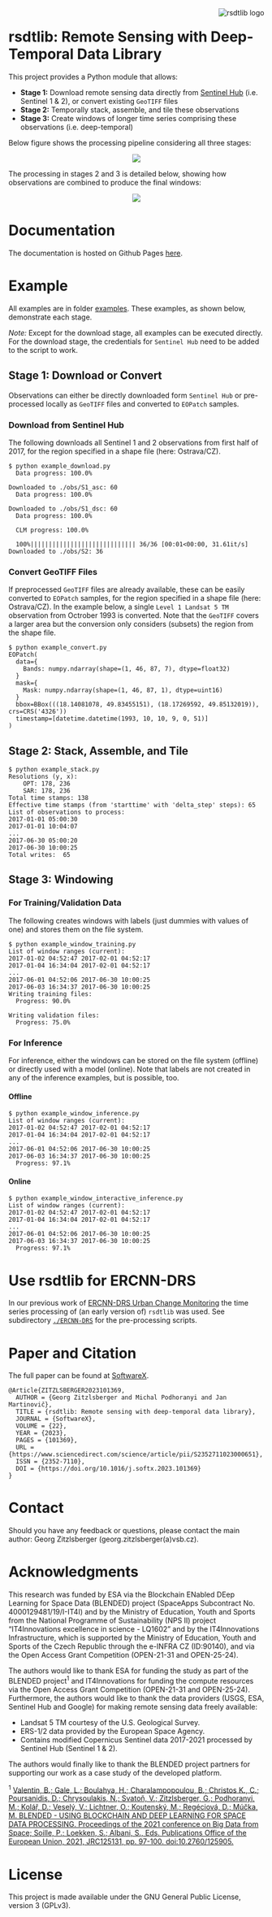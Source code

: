 <img align="right" src="images/rsdtlib_128.png" alt="rsdtlib logo"/>

# rsdtlib: Remote Sensing with Deep-Temporal Data Library

This project provides a Python module that allows:
- **Stage 1:** Download remote sensing data directly from [Sentinel Hub](https://www.sentinel-hub.com/) (i.e. Sentinel 1 & 2), or convert existing `GeoTIFF` files
- **Stage 2:** Temporally stack, assemble, and tile these observations
- **Stage 3:** Create windows of longer time series comprising these observations (i.e. deep-temporal)

Below figure shows the processing pipeline considering all three stages:
<p align="center">
  <img src="./images/rsdtlib_pipeline.png" />
</p>

The processing in stages 2 and 3 is detailed below, showing how observations are combined to produce the final windows:
<p align="center">
  <img src="./images/temporal_stacking_windowing.png" />
</p>

# Documentation
The documentation is hosted on Github Pages [here](https://it4innovations.github.io/rsdtlib/_build/html/index.html).

# Example
All examples are in folder [examples](./examples). These examples, as shown below, demonstrate each stage.

*Note:* Except for the download stage, all examples can be executed directly. For the download stage, the credentials for `Sentinel Hub` need to be added to the script to work.

## Stage 1: Download or Convert
Observations can either be directly downloaded form `Sentinel Hub` or pre-processed locally as `GeoTIFF` files and converted to `EOPatch` samples.

### Download from Sentinel Hub
The following downloads all Sentinel 1 and 2 observations from first half of 2017, for the region specified in a shape file (here: Ostrava/CZ).

    $ python example_download.py 
      Data progress: 100.0%

    Downloaded to ./obs/S1_asc: 60
      Data progress: 100.0%

    Downloaded to ./obs/S1_dsc: 60
      Data progress: 100.0%

      CLM progress: 100.0%

      100%||||||||||||||||||||||||||||| 36/36 [00:01<00:00, 31.61it/s]
    Downloaded to ./obs/S2: 36

### Convert GeoTIFF Files
If preprocessed `GeoTIFF` files are already available, these can be easily converted to `EOPatch` samples, for the region specified in a shape file (here: Ostrava/CZ). In the example below, a single `Level 1 Landsat 5 TM` observation from Octrober 1993 is converted. Note that the `GeoTIFF` covers a larger area but the conversion only considers (subsets) the region from the shape file.

    $ python example_convert.py 
    EOPatch(
      data={
        Bands: numpy.ndarray(shape=(1, 46, 87, 7), dtype=float32)
      }
      mask={
        Mask: numpy.ndarray(shape=(1, 46, 87, 1), dtype=uint16)
      }
      bbox=BBox(((18.14081078, 49.83455151), (18.17269592, 49.85132019)), crs=CRS('4326'))
      timestamp=[datetime.datetime(1993, 10, 10, 9, 0, 51)]
    )


## Stage 2: Stack, Assemble, and Tile
    $ python example_stack.py 
    Resolutions (y, x):
        OPT: 178, 236
        SAR: 178, 236
    Total time stamps: 138
    Effective time stamps (from 'starttime' with 'delta_step' steps): 65
    List of observations to process:
    2017-01-01 05:00:30
    2017-01-01 10:04:07
    ...
    2017-06-30 05:00:20
    2017-06-30 10:00:25
    Total writes:  65


## Stage 3: Windowing
### For Training/Validation Data
The following creates windows with labels (just dummies with values of one) and stores them on the file system.

    $ python example_window_training.py 
    List of window ranges (current):
    2017-01-02 04:52:47 2017-02-01 04:52:17
    2017-01-04 16:34:04 2017-02-01 04:52:17
    ...
    2017-06-01 04:52:06 2017-06-30 10:00:25
    2017-06-03 16:34:37 2017-06-30 10:00:25
    Writing training files:
      Progress: 90.0%

    Writing validation files:
      Progress: 75.0%

### For Inference
For inference, either the windows can be stored on the file system (offline) or directly used with a model (online).
Note that labels are not created in any of the inference examples, but is possible, too.

#### Offline
    $ python example_window_inference.py 
    List of window ranges (current):
    2017-01-02 04:52:47 2017-02-01 04:52:17
    2017-01-04 16:34:04 2017-02-01 04:52:17
    ...
    2017-06-01 04:52:06 2017-06-30 10:00:25
    2017-06-03 16:34:37 2017-06-30 10:00:25
      Progress: 97.1%

#### Online
    $ python example_window_interactive_inference.py 
    List of window ranges (current):
    2017-01-02 04:52:47 2017-02-01 04:52:17
    2017-01-04 16:34:04 2017-02-01 04:52:17
    ...
    2017-06-01 04:52:06 2017-06-30 10:00:25
    2017-06-03 16:34:37 2017-06-30 10:00:25
      Progress: 97.1%

# Use rsdtlib for ERCNN-DRS
In our previous work of [ERCNN-DRS Urban Change Monitoring](https://github.com/It4innovations/ERCNN-DRS_urban_change_monitoring) the time series processing of (an early version of) `rsdtlib` was used. See subdirectory [`./ERCNN-DRS`](./ERCNN-DRS) for the pre-processing scripts.

# Paper and Citation
The full paper can be found at [SoftwareX](https://doi.org/10.1016/j.softx.2023.101369).

    @Article{ZITZLSBERGER2023101369,
      AUTHOR = {Georg Zitzlsberger and Michal Podhoranyi and Jan Martinovič},
      TITLE = {rsdtlib: Remote sensing with deep-temporal data library},
      JOURNAL = {SoftwareX},
      VOLUME = {22},
      YEAR = {2023},
      PAGES = {101369},
      URL = {https://www.sciencedirect.com/science/article/pii/S2352711023000651},
      ISSN = {2352-7110},
      DOI = {https://doi.org/10.1016/j.softx.2023.101369}
    }


# Contact
Should you have any feedback or questions, please contact the main author: Georg Zitzlsberger (georg.zitzlsberger(a)vsb.cz).

# Acknowledgments
This research was funded by ESA via the Blockchain ENabled DEep Learning for Space Data (BLENDED) project (SpaceApps Subcontract No. 4000129481/19/I-IT4I) and by the Ministry of Education, Youth and Sports from the National Programme of Sustainability (NPS II) project “IT4Innovations excellence in science - LQ1602” and by the IT4Innovations Infrastructure, which is supported by the Ministry of Education, Youth and Sports of the Czech Republic through the e-INFRA CZ (ID:90140), and via the Open Access Grant Competition (OPEN-21-31 and OPEN-25-24).

The authors would like to thank ESA for funding the study as part of the BLENDED project<sup>1</sup> and IT4Innovations for funding the compute resources via the Open Access Grant Competition (OPEN-21-31 and OPEN-25-24). Furthermore, the authors would like to thank the data providers (USGS, ESA, Sentinel Hub and Google) for making remote sensing data freely available:
- Landsat 5 TM courtesy of the U.S. Geological Survey.
- ERS-1/2 data provided by the European Space Agency.
- Contains modified Copernicus Sentinel data 2017-2021 processed by Sentinel Hub (Sentinel 1 & 2).

The authors would finally like to thank the BLENDED project partners for supporting our work as a case study of the developed platform.

<sup>1</sup> [Valentin, B.; Gale, L.; Boulahya, H.; Charalampopoulou, B.; Christos K., C.; Poursanidis, D.; Chrysoulakis, N.; Svato&#x0148;, V.; Zitzlsberger, G.; Podhoranyi, M.; Kol&#x00E1;&#x0159;, D.; Vesel&#x00FD;, V.; Lichtner, O.; Koutensk&#x00FD;, M.; Reg&#x00E9;ciov&#x00E1;, D.; M&#x00FA;&#x010D;ka, M. BLENDED - USING BLOCKCHAIN AND DEEP LEARNING FOR SPACE DATA PROCESSING. Proceedings of the 2021 conference on Big Data from Space; Soille, P.; Loekken, S.; Albani, S., Eds. Publications Office of the European Union, 2021, JRC125131, pp. 97-100.  doi:10.2760/125905.](https://op.europa.eu/en/publication-detail/-/publication/ac7c57e5-b787-11eb-8aca-01aa75ed71a1)

# License
This project is made available under the GNU General Public License, version 3 (GPLv3).
